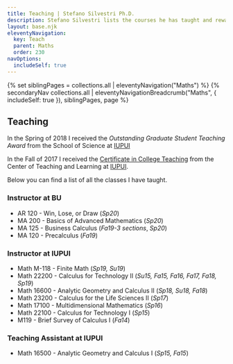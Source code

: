 ```yaml
---
title: Teaching | Stefano Silvestri Ph.D.
description: Stefano Silvestri lists the courses he has taught and rewards/certifications he has obtained.
layout: base.njk
eleventyNavigation:
  key: Teach
  parent: Maths
  order: 230
navOptions:
  includeSelf: true
---
```


{% set siblingPages = collections.all | eleventyNavigation("Maths") %}
{% secondaryNav collections.all | eleventyNavigationBreadcrumb("Maths", { includeSelf: true }), siblingPages, page  %}

## Teaching
In the Spring of 2018 I received the *Outstanding Graduate Student Teaching Award* from the School of Science at [IUPUI](https://science.iupui.edu/)

In the Fall of 2017 I received the [Certificate in College Teaching](https://ctl.iupui.edu/Programs/TA-Development/Certificate-in-College-Teaching) from the Center of Teaching and Learning at [IUPUI](https://iupui.edu/).

Below you can find a list of all the classes I have taught.
      
### Instructor at BU

- AR 120 - Win, Lose, or Draw (*Sp20*)
- MA 200 - Basics of Advanced Mathematics (*Sp20*)
- MA 125 - Business Calculus (*Fa19-3 sections*, *Sp20*)
- MA 120 - Precalculus (*Fa19*)


### Instructor at IUPUI

- Math M-118 - Finite Math (*Sp19, Su19*)
- Math 22200 - Calculus for Technology II (*Su15, Fa15, Fa16, Fa17, Fa18, Sp19*)
- Math 16600 - Analytic Geometry and Calculus II (*Sp18, Su18, Fa18*)
- Math 23200 - Calculus for the Life Sciences II (*Sp17*)
- Math 17100 - Multidimensional Mathematics (*Sp16*)
- Math 22100 - Calculus for Technology I (*Sp15*)
- M119 - Brief Survey of Calculus I (*Fa14*)


### Teaching Assistant at IUPUI

- Math 16500 - Analytic Geometry and Calculus I (*Sp15, Fa15*)

